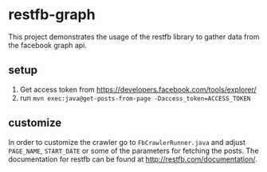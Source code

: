 # restfb-graph
This project demonstrates the usage of the restfb library to gather data from the facebook graph api.

## setup
1. Get access token from https://developers.facebook.com/tools/explorer/
2. run `mvn exec:java@get-posts-from-page -Daccess_token=ACCESS_TOKEN`

## customize
In order to customize the crawler go to `FbCrawlerRunner.java` and adjust `PAGE_NAME`, `START_DATE` or some of the parameters for fetching the posts.
The documentation for restfb can be found at http://restfb.com/documentation/.
